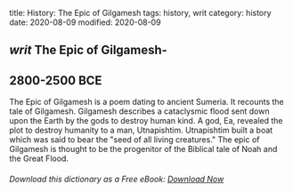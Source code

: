 title: History: The Epic of Gilgamesh
tags: history, writ
category: history
date: 2020-08-09
modified: 2020-08-09

## _writ_  The Epic of Gilgamesh-
  2800-2500 BCE
-
The Epic of Gilgamesh
is a poem dating to ancient Sumeria.  It recounts the tale of
Gilgamesh.  Gilgamesh describes a cataclysmic flood sent down upon the
Earth by the gods to destroy human kind.  A god, Ea, revealed the plot
to destroy humanity to a man, Utnapishtim.  Utnapishtim built a boat
which was said to bear the "seed of all living creatures."  The epic
of Gilgamesh is thought to be the progenitor of the Biblical tale of
Noah and the Great Flood.


###### Download *this* dictionary as a Free eBook: [Download Now]({static}static/SerfHistoryDictionary.pdf)


